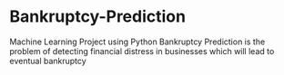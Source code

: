 # Bankruptcy-Prediction
Machine Learning Project  using Python
Bankruptcy Prediction is the problem of detecting financial distress in businesses which will lead to eventual bankruptcy
